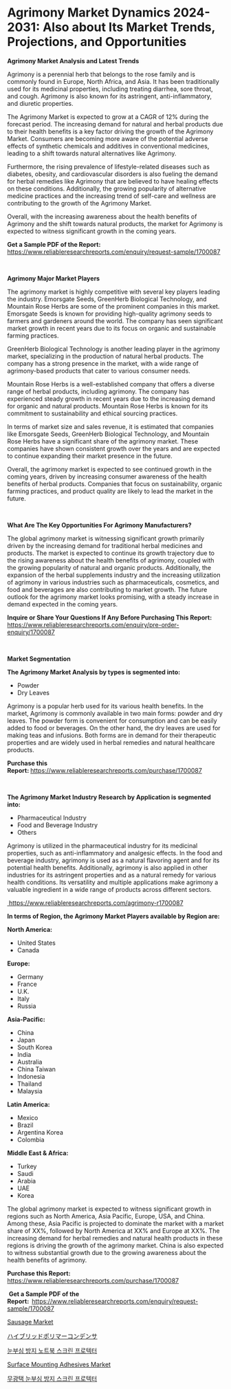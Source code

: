 <p><h1>Agrimony Market Dynamics 2024-2031: Also about Its Market Trends, Projections, and Opportunities</h1></p><p><strong>Agrimony Market Analysis and Latest Trends</strong></p>
<p><p>Agrimony is a perennial herb that belongs to the rose family and is commonly found in Europe, North Africa, and Asia. It has been traditionally used for its medicinal properties, including treating diarrhea, sore throat, and cough. Agrimony is also known for its astringent, anti-inflammatory, and diuretic properties.</p><p>The Agrimony Market is expected to grow at a CAGR of 12% during the forecast period. The increasing demand for natural and herbal products due to their health benefits is a key factor driving the growth of the Agrimony Market. Consumers are becoming more aware of the potential adverse effects of synthetic chemicals and additives in conventional medicines, leading to a shift towards natural alternatives like Agrimony.</p><p>Furthermore, the rising prevalence of lifestyle-related diseases such as diabetes, obesity, and cardiovascular disorders is also fueling the demand for herbal remedies like Agrimony that are believed to have healing effects on these conditions. Additionally, the growing popularity of alternative medicine practices and the increasing trend of self-care and wellness are contributing to the growth of the Agrimony Market.</p><p>Overall, with the increasing awareness about the health benefits of Agrimony and the shift towards natural products, the market for Agrimony is expected to witness significant growth in the coming years.</p></p>
<p><strong>Get a Sample PDF of the Report:&nbsp;</strong> <a href="https://www.reliableresearchreports.com/enquiry/request-sample/1700087">https://www.reliableresearchreports.com/enquiry/request-sample/1700087</a></p>
<p>&nbsp;</p>
<p><strong>Agrimony Major Market Players</strong></p>
<p><p>The agrimony market is highly competitive with several key players leading the industry. Emorsgate Seeds, GreenHerb Biological Technology, and Mountain Rose Herbs are some of the prominent companies in this market. Emorsgate Seeds is known for providing high-quality agrimony seeds to farmers and gardeners around the world. The company has seen significant market growth in recent years due to its focus on organic and sustainable farming practices.</p><p>GreenHerb Biological Technology is another leading player in the agrimony market, specializing in the production of natural herbal products. The company has a strong presence in the market, with a wide range of agrimony-based products that cater to various consumer needs.</p><p>Mountain Rose Herbs is a well-established company that offers a diverse range of herbal products, including agrimony. The company has experienced steady growth in recent years due to the increasing demand for organic and natural products. Mountain Rose Herbs is known for its commitment to sustainability and ethical sourcing practices.</p><p>In terms of market size and sales revenue, it is estimated that companies like Emorsgate Seeds, GreenHerb Biological Technology, and Mountain Rose Herbs have a significant share of the agrimony market. These companies have shown consistent growth over the years and are expected to continue expanding their market presence in the future.</p><p>Overall, the agrimony market is expected to see continued growth in the coming years, driven by increasing consumer awareness of the health benefits of herbal products. Companies that focus on sustainability, organic farming practices, and product quality are likely to lead the market in the future.</p></p>
<p>&nbsp;</p>
<p><strong>What Are The Key Opportunities For Agrimony Manufacturers?</strong></p>
<p><p>The global agrimony market is witnessing significant growth primarily driven by the increasing demand for traditional herbal medicines and products. The market is expected to continue its growth trajectory due to the rising awareness about the health benefits of agrimony, coupled with the growing popularity of natural and organic products. Additionally, the expansion of the herbal supplements industry and the increasing utilization of agrimony in various industries such as pharmaceuticals, cosmetics, and food and beverages are also contributing to market growth. The future outlook for the agrimony market looks promising, with a steady increase in demand expected in the coming years.</p></p>
<p><strong>Inquire or Share Your Questions If Any Before Purchasing This Report:</strong> <a href="https://www.reliableresearchreports.com/enquiry/pre-order-enquiry/1700087">https://www.reliableresearchreports.com/enquiry/pre-order-enquiry/1700087</a></p>
<p>&nbsp;</p>
<p><strong>Market Segmentation</strong></p>
<p><strong>The Agrimony Market Analysis by types is segmented into:</strong></p>
<p><ul><li>Powder</li><li>Dry Leaves</li></ul></p>
<p><p>Agrimony is a popular herb used for its various health benefits. In the market, Agrimony is commonly available in two main forms: powder and dry leaves. The powder form is convenient for consumption and can be easily added to food or beverages. On the other hand, the dry leaves are used for making teas and infusions. Both forms are in demand for their therapeutic properties and are widely used in herbal remedies and natural healthcare products.</p></p>
<p><strong>Purchase this Report:&nbsp;</strong><a href="https://www.reliableresearchreports.com/purchase/1700087">https://www.reliableresearchreports.com/purchase/1700087</a></p>
<p>&nbsp;</p>
<p><strong>The Agrimony Market Industry Research by Application is segmented into:</strong></p>
<p><ul><li>Pharmaceutical Industry</li><li>Food and Beverage Industry</li><li>Others</li></ul></p>
<p><p>Agrimony is utilized in the pharmaceutical industry for its medicinal properties, such as anti-inflammatory and analgesic effects. In the food and beverage industry, agrimony is used as a natural flavoring agent and for its potential health benefits. Additionally, agrimony is also applied in other industries for its astringent properties and as a natural remedy for various health conditions. Its versatility and multiple applications make agrimony a valuable ingredient in a wide range of products across different sectors.</p></p>
<p><a href="https://www.reliableresearchreports.com/agrimony-r1700087">&nbsp;https://www.reliableresearchreports.com/agrimony-r1700087</a></p>
<p><strong>In terms of Region, the Agrimony Market Players available by Region are:</strong></p>
<p>
    <p> <strong> North America: </strong>
        <ul>
            <li>United States</li>
            <li>Canada</li>
        </ul>
        </p> 
    <p> <strong> Europe: </strong>
        <ul>
            <li>Germany</li>
            <li>France</li>
            <li>U.K.</li>
            <li>Italy</li>
            <li>Russia</li>
        </ul>
        </p> 
    <p> <strong> Asia-Pacific: </strong>
        <ul>
            <li>China</li>
            <li>Japan</li>
            <li>South Korea</li>
            <li>India</li>
            <li>Australia</li>
            <li>China Taiwan</li>
            <li>Indonesia</li>
            <li>Thailand</li>
            <li>Malaysia</li>
        </ul>
        </p> 
    <p> <strong> Latin America: </strong>
        <ul>
            <li>Mexico</li>
            <li>Brazil</li>
            <li>Argentina Korea</li>
            <li>Colombia</li>
        </ul>
        </p> 
    <p> <strong> Middle East & Africa: </strong>
        <ul>
            <li>Turkey</li>
            <li>Saudi</li>
            <li>Arabia</li>
            <li>UAE</li>
            <li>Korea</li>
        </ul>
    </p>
    </p>
<p><p>The global agrimony market is expected to witness significant growth in regions such as North America, Asia Pacific, Europe, USA, and China. Among these, Asia Pacific is projected to dominate the market with a market share of XX%, followed by North America at XX% and Europe at XX%. The increasing demand for herbal remedies and natural health products in these regions is driving the growth of the agrimony market. China is also expected to witness substantial growth due to the growing awareness about the health benefits of agrimony.</p></p>
<p><strong>Purchase this Report: </strong><a href="https://www.reliableresearchreports.com/purchase/1700087">https://www.reliableresearchreports.com/purchase/1700087</a></p>
<p>&nbsp;<strong>Get a Sample PDF of the Report:&nbsp;&nbsp;</strong><a href="https://www.reliableresearchreports.com/enquiry/request-sample/1700087">https://www.reliableresearchreports.com/enquiry/request-sample/1700087</a></p>
<p><strong></strong></p>
<p><p><a href="https://issuu.com/reportprime-2/docs/sausage-market-size-2030.pptx">Sausage Market</a></p><p><a href="https://github.com/KaydenJohns1964/Market-Research-Report-List-2/blob/main/4791531123878.md">ハイブリッドポリマーコンデンサ</a></p><p><a href="https://github.com/TobyKub4685/Market-Research-Report-List-2/blob/main/6922564109199.md">눈부심 방지 노트북 스크린 프로텍터</a></p><p><a href="https://github.com/angeliabkratze/Market-Research-Report-List-1/blob/main/surface-mounting-adhesives-market.md">Surface Mounting Adhesives Market</a></p><p><a href="https://github.com/nicholasellison0076890/Market-Research-Report-List-1/blob/main/5978904109200.md">무광택 눈부심 방지 스크린 프로텍터</a></p></p>